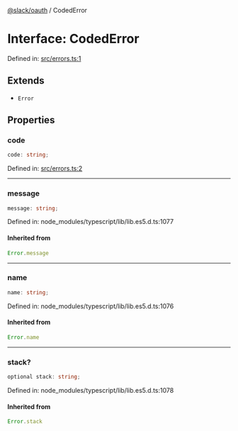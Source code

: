 [@slack/oauth](../index.md) / CodedError

# Interface: CodedError

Defined in: [src/errors.ts:1](https://github.com/slackapi/node-slack-sdk/blob/main/packages/oauth/src/errors.ts#L1)

## Extends

- `Error`

## Properties

### code

```ts
code: string;
```

Defined in: [src/errors.ts:2](https://github.com/slackapi/node-slack-sdk/blob/main/packages/oauth/src/errors.ts#L2)

***

### message

```ts
message: string;
```

Defined in: node\_modules/typescript/lib/lib.es5.d.ts:1077

#### Inherited from

```ts
Error.message
```

***

### name

```ts
name: string;
```

Defined in: node\_modules/typescript/lib/lib.es5.d.ts:1076

#### Inherited from

```ts
Error.name
```

***

### stack?

```ts
optional stack: string;
```

Defined in: node\_modules/typescript/lib/lib.es5.d.ts:1078

#### Inherited from

```ts
Error.stack
```
